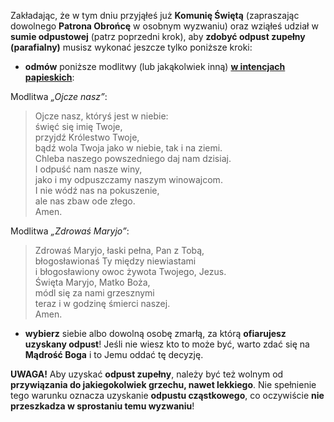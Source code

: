 Zakładając, że w tym dniu przyjąłeś już **Komunię Świętą** (zapraszając dowolnego **Patrona Obrońcę** w osobnym wyzwaniu) oraz wziąłeś udział w **sumie odpustowej** (patrz poprzedni krok), aby **zdobyć odpust zupełny (parafialny)** musisz wykonać jeszcze tylko poniższe kroki:
- **odmów** poniższe modlitwy (lub jakąkolwiek inną) <a target="_blank" href="https://modlitwy24.pl/intencje-papieskie/">**w intencjach papieskich**</a>:

Modlitwa _„Ojcze nasz”_:

> Ojcze nasz, któryś jest w niebie:  
> święć się imię Twoje,  
> przyjdź Królestwo Twoje,  
> bądź wola Twoja jako w niebie, tak i na ziemi.  
> Chleba naszego powszedniego daj nam dzisiaj.  
> I odpuść nam nasze winy,  
> jako i my odpuszczamy naszym winowajcom.  
> I nie wódź nas na pokuszenie,  
> ale nas zbaw ode złego.  
> Amen.

Modlitwa _„Zdrowaś Maryjo”_:

> Zdrowaś Maryjo, łaski pełna, Pan z Tobą,  
> błogosławionaś Ty między niewiastami  
> i błogosławiony owoc żywota Twojego, Jezus.  
> Święta Maryjo, Matko Boża,  
> módl się za nami grzesznymi  
> teraz i w godzinę śmierci naszej.  
> Amen.

- **wybierz** siebie albo dowolną osobę zmarłą, za którą **ofiarujesz uzyskany odpust**! Jeśli nie wiesz kto to może być, warto zdać się na **Mądrość Boga** i to Jemu oddać tę decyzję.

**UWAGA!** Aby uzyskać **odpust zupełny**, należy być też wolnym od **przywiązania do jakiegokolwiek grzechu, nawet lekkiego**. Nie spełnienie tego warunku oznacza uzyskanie **odpustu cząstkowego**, co oczywiście **nie przeszkadza w sprostaniu temu wyzwaniu**!
